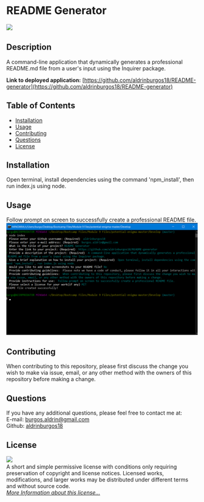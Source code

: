 # README Generator
![](https://img.shields.io/badge/License-MIT-yellow.svg)  
## Description
A command-line application that dynamically generates a professional README.md file from a user's input using the Inquirer package.  
  
**Link to deployed application:** [https://github.com/aldrinburgos18/README-generator](https://github.com/aldrinburgos18/README-generator)

## Table of Contents
- [Installation](#installation)
- [Usage](#usage)
- [Contributing](#contributing)
- [Questions](#questions)
- [License](#license)

## Installation
Open terminal, install dependencies using the command 'npm_install', then run index.js using node.

## Usage
Follow prompt on screen to successfully create a professional README file.
![README Generator](/Screenshot.png?raw=true "README Generator")

## Contributing
When contributing to this repository, please first discuss the change you wish to make via issue, email, or any other method with the owners of this repository before making a change.

## Questions
If you have any additional questions, please feel free to contact me at:  
E-mail: burgos.aldrin@gmail.com  
Github: [aldrinburgos18](https://github.com/aldrinburgos18)

## License
![](https://img.shields.io/badge/License-MIT-yellow.svg)  
A short and simple permissive license with conditions only requiring preservation of copyright and license notices. Licensed works, modifications, and larger works may be distributed under different terms and without source code.  
*[More Information about this license...](https://opensource.org/licenses/MIT)*
